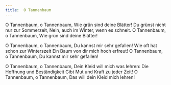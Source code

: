 ```yaml
---
title:  O Tannenbaum
---
```


O Tannenbaum, o Tannenbaum, Wie grün sind deine Blätter! Du grünst nicht nur zur Sommerzeit, Nein, auch im Winter, wenn es schneit. O Tannenbaum, o Tannenbaum, Wie grün sind deine Blätter!

O Tannenbaum, o Tannenbaum, Du kannst mir sehr gefallen! Wie oft hat schon zur Winterszeit Ein Baum von dir mich hoch erfreut! O Tannenbaum, o Tannenbaum, Du kannst mir sehr gefallen!

O Tannenbaum, o Tannenbaum, Dein Kleid will mich was lehren: Die Hoffnung und Beständigkeit Gibt Mut und Kraft zu jeder Zeit! O Tannenbaum, o Tannenbaum, Das will dein Kleid mich lehren!

